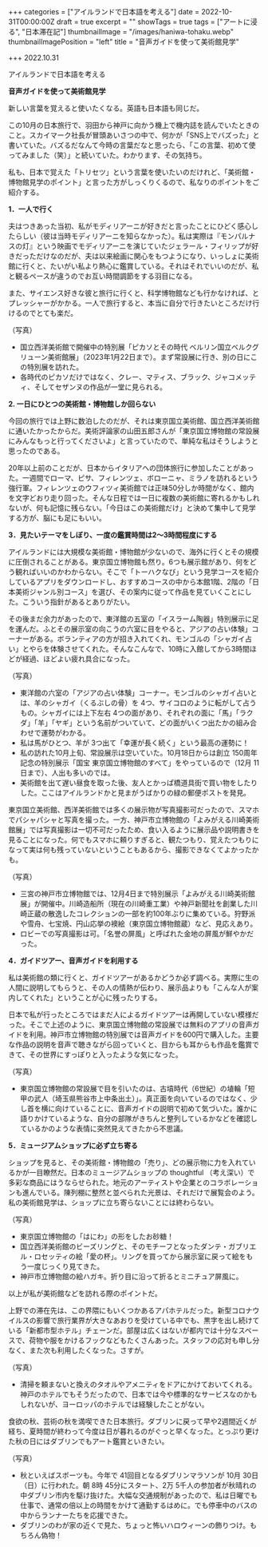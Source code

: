 +++
categories = ["アイルランドで日本語を考える"]
date = 2022-10-31T00:00:00Z
draft = true
excerpt = ""
showTags = true
tags = ["アートに浸る", "日本滞在記"]
thumbnailImage = "/images/haniwa-tohaku.webp"
thumbnailImagePosition = "left"
title = "音声ガイドを使って美術館見学"

+++
2022\.10.31

アイルランドで日本語を考える

**音声ガイドを使って美術館見学**

新しい言葉を覚えると使いたくなる。英語も日本語も同じだ。

この10月の日本旅行で、羽田から神戸に向かう機上で機内誌を読んでいたときのこと。スカイマーク社長が冒頭あいさつの中で、何かが「SNS上でバズった」と書いていた。バズるだなんて今時の言葉だなと思ったら、「この言葉、初めて使ってみました（笑）」と続いていた。わかります、その気持ち。

私も、日本で覚えた「トリセツ」という言葉を使いたいのだけれど、「美術館・博物館見学のポイント」と言った方がしっくりくるので、私なりのポイントをご紹介する。

**1．一人で行く**

夫はつきあった当初、私がモディリアーニが好きだと言ったことにひどく感心したらしい（彼は当時モディリアーニを知らなかった）。私は実際は『モンパルナスの灯』という映画でモディリアーニを演じていたジェラール・フィリップが好きだっただけなのだが、夫は以来絵画に関心をもつようになり、いっしょに美術館に行くと、たいがい私より熱心に鑑賞している。それはそれでいいのだが、私と観るペースが違うのでお互い時間調節をする羽目になる。

また、サイエンス好きな彼と旅行に行くと、科学博物館なども行かなければ、とプレッシャーがかかる。一人で旅行すると、本当に自分で行きたいところだけ行けるのでとても楽だ。

（写真）

* 国立西洋美術館で開催中の特別展「ピカソとその時代 ベルリン国立ベルクグリューン美術館展」（2023年1月22日まで）。まず常設展に行き、別の日にこの特別展を訪れた。
* 各時代のピカソだけではなく、クレー、マティス、ブラック、ジャコメッティ、そしてセザンヌの作品が一堂に見られる。

**2. 一日にひとつの美術館・博物館しか回らない**

今回の旅行では上野に数泊したのだが、それは東京国立美術館、国立西洋美術館に通いたかったからだ。美術評論家の山田五郎さんが「東京国立博物館の常設展にみんなもっと行ってくださいよ」と言っていたので、単純な私はそうしようと思ったのである。

20年以上前のことだが、日本からイタリアへの団体旅行に参加したことがあった。一週間でローマ、ピサ、フィレンツェ、ボローニャ、ミラノを訪れるという強行軍。フィレンツェのウフィツィ美術館では正味50分しか時間がなく、館内を文字どおり走り回った。そんな日程では一日に複数の美術館に寄れるかもしれないが、何も記憶に残らない。「今日はこの美術館だけ」と決めて集中して見学する方が、脳にも足にもいい。

**3．見たいテーマをしぼり、一度の鑑賞時間は2～3時間程度にする**

アイルランドには大規模な美術館・博物館が少ないので、海外に行くとその規模に圧倒されることがある。東京国立博物館も然り。6つも展示館があり、何をどう観ればいいのかわからない。そこで「トーハクなび」という見学コースを紹介しているアプリをダウンロードし、おすすめコースの中から本館1階、2階の「日本美術ジャンル別コース」を選び、その案内に従って作品を見ていくことにした。こういう指針があるとありがたい。

その後まだ余力があったので、東洋館の五室の「イスラーム陶器」特別展示に足を運んだ。ふとその展示室の向こうの六室に目をやると、アジアの占い体験」コーナーがある。ボランティアの方が招き入れてくれ、モンゴルの「シャガイ占い」とやらを体験させてくれた。そんなこんなで、10時に入館してから3時間ほどが経過、ほどよい疲れ具合になった。

（写真）

* 東洋館の六室の「アジアの占い体験」コーナー。モンゴルのシャガイ占いとは、羊のシャガイ（くるぶしの骨）を 4つ、サイコロのように転がして占うもの。シャガイには上下左右 4つの面があり、それぞれの面に「馬」「ラクダ」「羊」「ヤギ」という名前がついていて、どの面がいくつ出たかの組み合わせで運勢がわかる。
* 私は馬がひとつ、羊が 3つ出て「幸運が長く続く」という最高の運勢に！
* 私の訪れた10月上旬、常設展示は空いていた。10月18日からは創立 150周年記念の特別展示「国宝 東京国立博物館のすべて」をやっているので（12月 11日まで）、人出も多いのでは。
* 美術館を出て遅い昼食を取った後、友人とかっぱ橋道具街で買い物をしたりした。ここはアイルランドかと見まがうばかりの緑の郵便ポストを発見。

東京国立美術館、西洋美術館では多くの展示物が写真撮影可だったので、スマホでパシャパシャと写真を撮った。一方、神戸市立博物館の「よみがえる川崎美術館展」では写真撮影は一切不可だったため、食い入るように展示品や説明書きを見ることになった。何でもスマホに頼りすぎると、観たつもり、覚えたつもりになって実は何も残っていないということもあるから、撮影できなくてよかったかも。

（写真）

* 三宮の神戸市立博物館では、12月4日まで特別展示「よみがえる川崎美術館展」が開催中。川崎造船所（現在の川崎重工業）や神戸新聞社を創業した川崎正蔵の散逸したコレクションの一部を約100年ぶりに集めている。狩野派や雪舟、七宝焼、円山応挙の襖絵（東京国立博物館蔵）など、見応えあり。
* ロビーでの写真撮影は可。「名誉の屏風」と呼ばれた金地の屏風が鮮やかだった。

**4．ガイドツアー、音声ガイドを利用する**

私は美術館の類に行くと、ガイドツアーがあるかどうか必ず調べる。実際に生の人間に説明してもらうと、その人の情熱が伝わり、展示品よりも「こんな人が案内してくれた」ということが心に残ったりする。

日本で私が行ったところではまだ人によるガイドツアーは再開していない模様だった。そこで上述のように、東京国立博物館の常設展では無料のアプリの音声ガイドを利用。神戸市立博物館の特別展では音声ガイドを600円で購入した。主要な作品の説明を音声で聴きながら回っていくと、目からも耳からも作品を鑑賞できて、その世界にすっぽりと入ったような気になった。

（写真）

* 東京国立博物館の常設展で目を引いたのは、古墳時代（6世紀）の埴輪「短甲の武人（埼玉県熊谷市上中条出土）」。真正面を向いているのではなく、少し首を横に向けていることに、音声ガイドの説明で初めて気づいた。誰かに語りかけているような、自分の部隊がきちんと整列しているかなどを確認しているかのような表情に突然見えてきたから不思議。

**5．ミュージアムショップに必ず立ち寄る**

ショップを見ると、その美術館・博物館の「売り」、どの展示物に力を入れているかが一目瞭然だ。日本のミュージアムショップの thoughtful （考え深い）で多彩な商品にはうならせられた。地元のアーティストや企業とのコラボレーションも進んでいる。陳列棚に整然と並べられた光景は、それだけで展覧会のよう。私の美術館見学は、ショップに立ち寄らないことには終わらない。

（写真）

* 東京国立博物館の「はにわ」の形をしたお砂糖！
* 国立西洋美術館のビーズリングと、そのモチーフとなったダンテ・ガブリエル・ロセッティの絵「愛の杯」。リングを買ってから展示室に戻って絵をもう一度じっくり見てきた。
* 神戸市立博物館の絵ハガキ。折り目に沿って折るとミニチュア屏風に。

以上が私が美術館などを訪れる際のポイントだ。

上野での滞在先は、この界隈にもいくつかあるアパホテルだった。新型コロナウイルスの影響で旅行業界が大きなあおりを受けている中でも、黒字を出し続けている「新都市型ホテル」チェーンだ。部屋は広くはないが都内では十分なスペースで、荷物や服をかけるフックなどもたくさんあった。スタッフの応対も申し分なく、また次も利用したくなった。さすが。

（写真）

* 清掃を頼まないと換えのタオルやアメニティをドアにかけておいてくれる。神戸のホテルでもそうだったので、日本では今や標準的なサービスなのかもしれないが、ヨーロッパのホテルでは経験したことがない。

食欲の秋、芸術の秋を満喫できた日本旅行。ダブリンに戻って早や2週間近くが経ち、夏時間が終わって今度は日が暮れるのがぐっと早くなった。とっぷり更けた秋の日にはダブリンでもアート鑑賞といきたい。

（写真）

* 秋といえばスポーツも。今年で 41回目となるダブリンマラソンが 10月 30日（日）に行われた。朝 8時 45分にスタート、2万 5千人の参加者が秋晴れの中ダブリン市内を駆け抜けた。大幅な交通規制があったので、私は日曜でも仕事で、通常の倍以上の時間をかけて通勤するはめに。でも停車中のバスの中からランナーたちを応援できた。
* ダブリンのわが家の近くで見た、ちょっと怖いハロウィーンの飾りつけ。もちろん偽物！